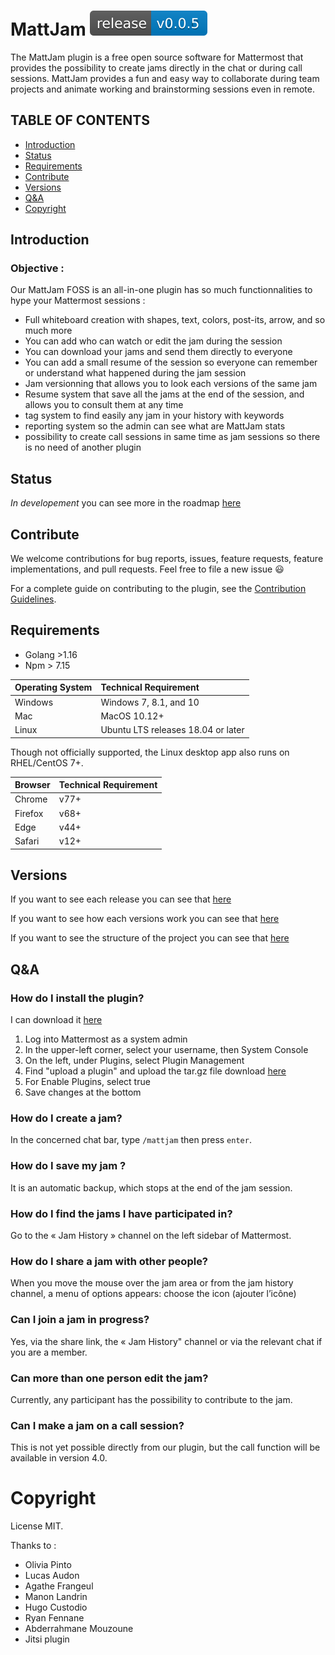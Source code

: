 
# MattJam [![Release](https://github.com/AbderrahmaneMouzoune/mattermost-plugin-mattjam/blob/master/assets/release-img.svg)](https://github.com/AbderrahmaneMouzoune/mattermost-plugin-mattjam/releases/latest)

The MattJam plugin is a free open source software for Mattermost that provides the possibility to create jams 
directly in the chat or during call sessions. MattJam provides a fun and easy way 
to collaborate during team projects and animate working and brainstorming sessions even in remote. 

TABLE OF CONTENTS
------------------

* [Introduction](#introduction)
* [Status](#status)
* [Requirements](#requirements)
* [Contribute](#contribute)
* [Versions](#versions)
* [Q&A](#q-a)
* [Copyright](#copyright)

## Introduction

### Objective :
Our MattJam FOSS is an all-in-one plugin has so much functionnalities to hype your Mattermost sessions : 

* Full whiteboard creation with shapes, text, colors, post-its, arrow, and so much more
* You can add who can watch or edit the jam during the session
* You can download your jams and send them directly to everyone
* You can add a small resume of the session so everyone can remember or understand what happened during the jam session
* Jam versionning that allows you to look each versions of the same jam
* Resume system that save all the jams at the end of the session, and allows you to consult them at any time
* tag system to find easily any jam in your history with keywords
* reporting system so the admin can see what are MattJam stats 
* possibility to create call sessions in same time as jam sessions so there is no need of another plugin

## Status

*In developement* you can see more in the roadmap [here](https://github.com/AbderrahmaneMouzoune/mattermost-plugin-mattjam/projects)

## Contribute

We welcome contributions for bug reports, issues, feature requests, feature implementations, and pull requests. Feel free to file a new issue 😃

For a complete guide on contributing to the plugin, see the [Contribution Guidelines](https://github.com/AbderrahmaneMouzoune/mattermost-plugin-mattjam/blob/master/CONTRIBUTING.md).

## Requirements

* Golang >1.16
* Npm > 7.15


| Operating System   | Technical Requirement              |
| ------------------ |:---------------------------------- |
| Windows            | Windows 7, 8.1, and 10             |
| Mac                | MacOS 10.12+                       |
| Linux              | Ubuntu LTS releases 18.04 or later |

Though not officially supported, the Linux desktop app also runs on RHEL/CentOS 7+.

| Browser            | Technical Requirement              |
| ------------------ |:---------------------------------- |
| Chrome             | v77+                               |
| Firefox            | v68+                               |
| Edge               | v44+                               |
| Safari             | v12+                               |

## Versions

If you want to see each release you can see that [here](https://github.com/AbderrahmaneMouzoune/mattermost-plugin-mattjam/tags)

If you want to see how each versions work you can see that [here](https://github.com/AbderrahmaneMouzoune/mattermost-plugin-mattjam/projects)

If you want to see the structure of the project you can see that [here](https://github.com/AbderrahmaneMouzoune/mattermost-plugin-mattjam/wiki/How-we-see-our-project-%3F)

## Q&A

### How do I install the plugin?
I can download it [here](https://github.com/AbderrahmaneMouzoune/mattermost-plugin-mattjam/tags)

1. Log into Mattermost as a system admin
2. In the upper-left corner, select your username, then System Console
3. On the left, under Plugins, select Plugin Management
4. Find "upload a plugin" and upload the tar.gz file download [here](https://github.com/AbderrahmaneMouzoune/mattermost-plugin-mattjam/tags)
5. For Enable Plugins, select true
6. Save changes at the bottom

### How do I create a jam?
In the concerned chat bar, type ```/mattjam``` then press ```enter```.

### How do I save my jam ?
It is an automatic backup, which stops at the end of the jam session.

### How do I find the jams I have participated in?
Go to the « Jam History » channel on the left sidebar of Mattermost.

### How do I share a jam with other people?
When you move the mouse over the jam area or from the jam history channel, a menu of options appears: choose the icon (ajouter l’icône)

### Can I join a jam in progress?
Yes, via the share link, the « Jam History" channel or via the relevant chat if you are a member.

### Can more than one person edit the jam?
Currently, any participant has the possibility to contribute to the jam.

### Can I make a jam on a call session?
This is not yet possible directly from our plugin, but the call function will be available in version 4.0.

# Copyright

License MIT.

Thanks to :
* Olivia Pinto
* Lucas Audon
* Agathe Frangeul
* Manon Landrin
* Hugo Custodio
* Ryan Fennane
* Abderrahmane Mouzoune
* Jitsi plugin

